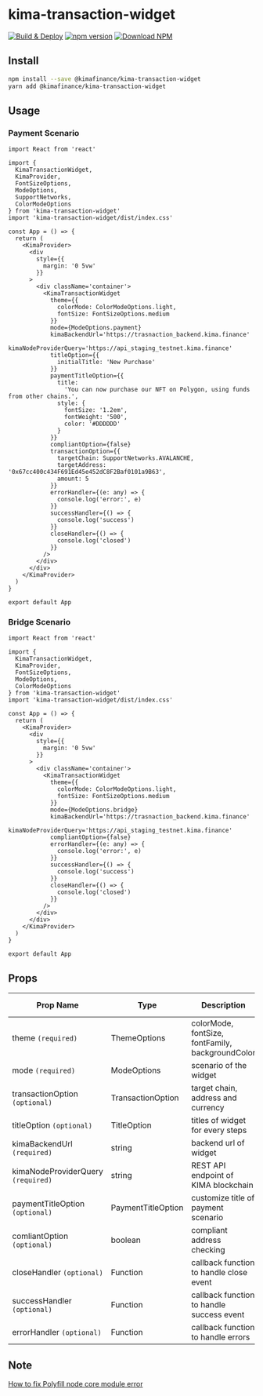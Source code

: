 # kima-transaction-widget

[![Build & Deploy](https://github.com/kima-finance/kima-transaction-widget/actions/workflows/dev_auto_publish_npm.yml/badge.svg)](https://github.com/kima-finance/kima-transaction-widget/actions/workflows/dev_auto_publish_npm.yml)
[![npm version](https://img.shields.io/npm/v/%40kimafinance/kima-transaction-widget)](https://www.npmjs.com/package/@kimafinance/kima-transaction-widget/)
[![Download NPM](https://img.shields.io/npm/dm/%40kimafinance/kima-transaction-widget.svg?style=flat)](https://www.npmjs.com/package/@kimafinance/kima-transaction-widget/)

## Install

```bash
npm install --save @kimafinance/kima-transaction-widget
yarn add @kimafinance/kima-transaction-widget
```

## Usage

### Payment Scenario

```tsx
import React from 'react'

import {
  KimaTransactionWidget,
  KimaProvider,
  FontSizeOptions,
  ModeOptions,
  SupportNetworks,
  ColorModeOptions
} from 'kima-transaction-widget'
import 'kima-transaction-widget/dist/index.css'

const App = () => {
  return (
    <KimaProvider>
      <div
        style={{
          margin: '0 5vw'
        }}
      >
        <div className='container'>
          <KimaTransactionWidget
            theme={{
              colorMode: ColorModeOptions.light,
              fontSize: FontSizeOptions.medium
            }}
            mode={ModeOptions.payment}
            kimaBackendUrl='https://trasnaction_backend.kima.finance'
            kimaNodeProviderQuery='https://api_staging_testnet.kima.finance'
            titleOption={{
              initialTitle: 'New Purchase'
            }}
            paymentTitleOption={{
              title:
                'You can now purchase our NFT on Polygon, using funds from other chains.',
              style: {
                fontSize: '1.2em',
                fontWeight: '500',
                color: '#DDDDDD'
              }
            }}
            compliantOption={false}
            transactionOption={{
              targetChain: SupportNetworks.AVALANCHE,
              targetAddress: '0x67cc400c434F691Ed45e452dC8F2Baf0101a9B63',
              amount: 5
            }}
            errorHandler={(e: any) => {
              console.log('error:', e)
            }}
            successHandler={() => {
              console.log('success')
            }}
            closeHandler={() => {
              console.log('closed')
            }}
          />
        </div>
      </div>
    </KimaProvider>
  )
}

export default App
```

### Bridge Scenario

```tsx
import React from 'react'

import {
  KimaTransactionWidget,
  KimaProvider,
  FontSizeOptions,
  ModeOptions,
  ColorModeOptions
} from 'kima-transaction-widget'
import 'kima-transaction-widget/dist/index.css'

const App = () => {
  return (
    <KimaProvider>
      <div
        style={{
          margin: '0 5vw'
        }}
      >
        <div className='container'>
          <KimaTransactionWidget
            theme={{
              colorMode: ColorModeOptions.light,
              fontSize: FontSizeOptions.medium
            }}
            mode={ModeOptions.bridge}
            kimaBackendUrl='https://trasnaction_backend.kima.finance'
            kimaNodeProviderQuery='https://api_staging_testnet.kima.finance'
            compliantOption={false}
            errorHandler={(e: any) => {
              console.log('error:', e)
            }}
            successHandler={() => {
              console.log('success')
            }}
            closeHandler={() => {
              console.log('closed')
            }}
          />
        </div>
      </div>
    </KimaProvider>
  )
}

export default App
```

## Props

| Prop Name                          | Type               | Description                                      | Values              | Default Value |
| ---------------------------------- | ------------------ | ------------------------------------------------ | ------------------- | ------------- |
| theme `(required)`                 | ThemeOptions       | colorMode, fontSize, fontFamily, backgroundColor |                     |               |
| mode `(required)`                  | ModeOptions        | scenario of the widget                           | `payment`, `bridge` |               |
| transactionOption `(optional)`     | TransactionOption  | target chain, address and currency               |                     |               |
| titleOption `(optional)`           | TitleOption        | titles of widget for every steps                 |                     |               |
| kimaBackendUrl `(required)`        | string             | backend url of widget                            |                     |               |
| kimaNodeProviderQuery `(required)` | string             | REST API endpoint of KIMA blockchain             |                     |               |
| paymentTitleOption `(optional)`    | PaymentTitleOption | customize title of payment scenario              |                     |               |
| comliantOption `(optional)`        | boolean            | compliant address checking                       |                     | `true`        |
| closeHandler `(optional)`          | Function           | callback function to handle close event          |                     |               |
| successHandler `(optional)`        | Function           | callback function to handle success event        |                     |               |
| errorHandler `(optional)`          | Function           | callback function to handle errors               |                     |               |

## Note

[How to fix Polyfill node core module error](https://www.alchemy.com/blog/how-to-polyfill-node-core-modules-in-webpack-5)
